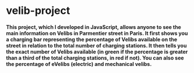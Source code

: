 # velib-project

#### This project, which I developed in JavaScript, allows anyone to see the main information on Velibs in Parmentier street in Paris. It first shows you a charging bar representing the percentage of Velibs available on the street in relation to the total number of charging stations. It then tells you the exact number of Velibs available (in green if the percentage is greater than a third of the total charging stations, in red if not). You can also see the percentage of eVelibs (electric) and mechanical velibs.